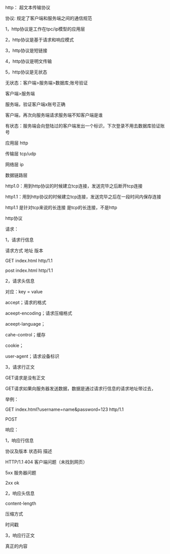 http：	超文本传输协议

协议:	规定了客户端和服务端之间的通信规范

1，http协议是工作在tpc/ip模型的应用层

2，http协议是基于请求和响应模式

3，http协议是短链接

4，http协议是明文传输

5，http协议是无状态

无状态：客户端>服务端>数据库;账号验证

客户端>服务端

服务端，验证客户端x账号正确

客户端，再次向服务端请求服务端不知客户端是谁

有状态：服务端会向登陆过的客户端发出一个标识，下次登录不用去数据库验证账号

应用层	http

传输层	tcp/udp

网络层	ip

数据链路层

http1.0：用到http协议的时候建立tcp连接，发送完毕之后断开tcp连接

http1.1：用到http协议的时候建立tcp连接，发送完毕之后在一段时间内保存连接

http1.1 是针对tcp来说的长连接	是tcp的长连接，不是http

http协议

请求：

1，请求行信息

请求方式		地址			版本

GET  		index.html   	http/1.1

post  		index.html   	http/1.1

2，请求头信息

   对应：key	=	value

accept；请求的格式

aceept-encoding；请求压缩格式

aceept-language；

cahe-control；缓存

cookie；

user-agent；请求设备标识

3，请求行正文

GET请求是没有正文

GET请求如果向服务器发送数据，数据是通过请求行信息的请求地址带过去，

举例：

GET   index.html?username=name&password=123   http/1.1

POST

响应：

1，响应行信息

协议及版本	状态码	描述

HTTP/1.1		404		客户端问题（未找到网页）

   5xx	   服务器问题

   2xx	   ok

2，响应头信息

content-length

压缩方式

时间戳

3，响应行正文

真正的内容                                                                                               